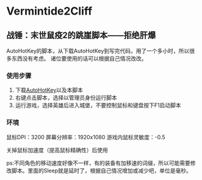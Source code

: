 # Vermintide2Cliff

## 战锤：末世鼠疫2的跳崖脚本——拒绝肝爆

AutoHotKey的脚本，从下载AutoHotKey到写完代码，用了一个多小时，所以很多东西没有考虑。
诸位要使用的话可以根据自己情况改改。

### 使用步骤

 1. 下载[AutoHotKey][1]以及本脚本 
 2. 右键点击脚本，选择以管理员身份运行脚本
 3. 运行游戏，选择英雄后进入城堡，不要控制鼠标和键盘按下F1启动脚本

### 环境
鼠标DPI：3200
屏幕分辨率：1920x1080
游戏内鼠标灵敏度：-0.5

关掉鼠标加速度（提高鼠标精确性）后使用

ps:不同角色的移动速度好像不一样，有的装备有加移速的词缀，所以可能需要修改脚本。里面的Sleep就是延时了，根据自己情况增加或减少吧，单位是毫秒。

  [1]: https://www.autohotkey.com/
